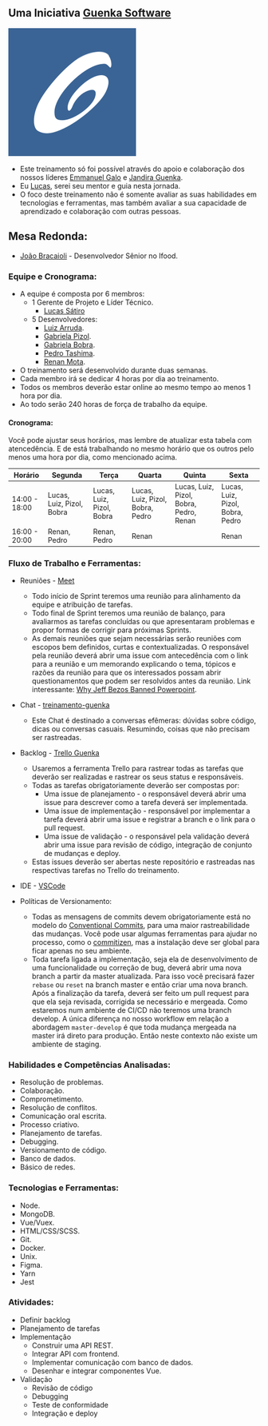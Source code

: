 ## Uma Iniciativa [Guenka Software](http://www.guenka.com.br/)

![](/flat-logo-guenka.png) 

* Este treinamento só foi possível através do apoio e colaboração dos nossos líderes [Emmanuel Galo](https://www.linkedin.com/in/emmanuel-galo-442a35b3/?originalSubdomain=br) e [Jandira Guenka](https://www.linkedin.com/in/jandira-g-palma-29192b8/).
* Eu [Lucas](https://www.linkedin.com/in/lucas-joaquim-81880a159/), serei seu mentor e guia nesta jornada.
* O foco deste treinamento não é somente avaliar as suas habilidades em tecnologias e ferramentas, mas também avaliar a sua capacidade de aprendizado e colaboração com outras pessoas.

## Mesa Redonda:

* [João Bracaioli](https://www.linkedin.com/in/joaobracaioli/) - Desenvolvedor Sênior no Ifood. 

### Equipe e Cronograma:

* A equipe é composta por 6 membros:
    * 1 Gerente de Projeto e Líder Técnico.
      * [Lucas Sátiro](https://github.com/lusatiro)
    * 5 Desenvolvedores:
      * [Luiz Arruda](https://github.com/arrudaluiz).
      * [Gabriela Pizol](https://github.com/gabidepizol).
      * [Gabriela Bobra](https://github.com/gabibobra).
      * [Pedro Tashima](https://github.com/Tashima42).
      * [Renan Mota](https://github.com/renandmc).
* O treinamento será desenvolvido durante duas semanas.
* Cada membro irá se dedicar 4 horas por dia ao treinamento.
* Todos os membros deverão estar online ao mesmo tempo ao menos 1 hora por dia.
* Ao todo serão 240 horas de força de trabalho da equipe.


#### Cronograma:

Você pode ajustar seus horários, mas lembre de atualizar esta tabela com atencedência. E de está trabalhando no mesmo horário que os outros pelo menos uma hora por dia, como mencionado acima.

| Horário  | Segunda | Terça | Quarta | Quinta | Sexta |
| ----------- | ----------- | ----------- | ----------- | ----------- | ----------- |
| 14:00 - 18:00 | Lucas, Luiz, Pizol, Bobra| Lucas, Luiz, Pizol, Bobra | Lucas, Luiz, Pizol, Bobra, Pedro | Lucas, Luiz, Pizol, Bobra, Pedro, Renan | Lucas, Luiz, Pizol, Bobra, Pedro |
| 16:00 - 20:00 | Renan, Pedro | Renan, Pedro | Renan | | Renan |

### Fluxo de Trabalho e Ferramentas:

* Reuniões - [Meet](http://meet.new/)
    
    * Todo início de Sprint teremos uma reunião para alinhamento da equipe e atribuição de tarefas.
    * Todo final de Sprint teremos uma reunião de balanço, para avaliarmos as tarefas concluídas ou que apresentaram problemas e propor formas de corrigir para próximas Sprints.
    * As demais reuniões que sejam necessárias serão reuniões com escopos bem definidos, curtas e contextualizadas. O responsável pela reunião deverá abrir uma issue com antecedência com o link para a reunião e um memorando explicando o tema, tópicos e razões da reunião para que os interessados possam abrir questionamentos que podem ser resolvidos antes da reunião. Link interessante: [Why Jeff Bezos Banned Powerpoint](https://www.geeknack.com/2019/11/02/why-jeff-bezos-banned-powerpoint/).

* Chat - [treinamento-guenka](https://gitter.im/treinamento-guenka/community)

    * Este Chat é destinado a conversas efêmeras: dúvidas sobre código, dicas ou conversas casuais. Resumindo, coisas que não precisam ser rastreadas.

* Backlog - [Trello Guenka](https://trello.com/b/qtJ2Nol2/treinamento)
    * Usaremos a ferramenta Trello para rastrear todas as tarefas que deverão ser realizadas e rastrear os seus status e responsáveis.
    * Todas as tarefas obrigatoriamente deverão ser compostas por:
        * Uma issue de planejamento - o responsável deverá abrir uma issue para descrever como a tarefa deverá ser implementada.
        * Uma issue de implementação - responsável por implementar a tarefa deverá abrir uma issue e registrar a branch e o link para o pull request. 
        * Uma issue de validação - o responsável pela validação deverá abrir uma issue para revisão de código, integração de conjunto de mudanças e deploy.
     * Estas issues deverão ser abertas neste repositório e rastreadas nas respectivas tarefas no Trello do treinamento.

* IDE - [VSCode](https://code.visualstudio.com/)

* Políticas de Versionamento:
    * Todas as mensagens de commits devem obrigatoriamente está no modelo do [Conventional Commits](https://www.conventionalcommits.org/en/v1.0.0/), para uma maior rastreabilidade das mudanças. Você pode usar algumas ferramentas para ajudar no processo, como o [commitizen](https://github.com/commitizen/cz-cli), mas a instalação deve ser global para ficar apenas no seu ambiente.
    * Toda tarefa ligada a implementação, seja ela de desenvolvimento de uma funcionalidade ou correção de bug, deverá abrir uma nova branch a partir da master atualizada. Para isso você precisará fazer `rebase` ou `reset` na branch master e então criar uma nova branch. Após a finalização da tarefa, deverá ser feito um pull request para que ela seja revisada, corrigida se necessário e mergeada. Como estaremos num ambiente de CI/CD não teremos uma branch develop. A única diferença no nosso workflow em relação a abordagem `master-develop` é que toda mudança mergeada na master irá direto para produção. Então neste contexto não existe um ambiente de staging.

### Habilidades e Competências Analisadas:

* Resolução de problemas.
* Colaboração.
* Comprometimento.
* Resolução de conflitos.
* Comunicação oral escrita.
* Processo criativo.
* Planejamento de tarefas.
* Debugging.
* Versionamento de código.
* Banco de dados.
* Básico de redes.

### Tecnologias e Ferramentas:

* Node.
* MongoDB.
* Vue/Vuex.
* HTML/CSS/SCSS.
* Git.
* Docker.
* Unix.
* Figma.
* Yarn
* Jest

### Atividades:

* Definir backlog
* Planejamento de tarefas
* Implementação
    * Construir uma API REST.
    * Integrar API com frontend.
    * Implementar comunicação com banco de dados.
    * Desenhar e integrar componentes Vue.
* Validação
   * Revisão de código
   * Debugging
   * Teste de conformidade
   * Integração e deploy





